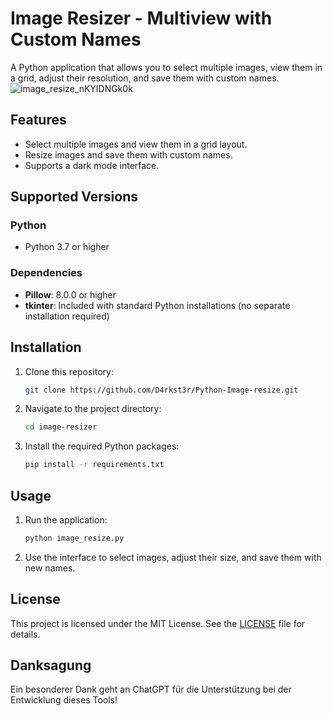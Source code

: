 # Image Resizer - Multiview with Custom Names

A Python application that allows you to select multiple images, view them in a grid, adjust their resolution, and save them with custom names.
![image_resize_nKYIDNGk0k](https://github.com/user-attachments/assets/1292122e-1cd7-44cc-8a60-c35c0a450df2)


## Features

- Select multiple images and view them in a grid layout.
- Resize images and save them with custom names.
- Supports a dark mode interface.

## Supported Versions

### Python

- Python 3.7 or higher

### Dependencies

- **Pillow**: 8.0.0 or higher
- **tkinter**: Included with standard Python installations (no separate installation required)

## Installation

1. Clone this repository:
    ```sh
    git clone https://github.com/D4rkst3r/Python-Image-resize.git
    ```
2. Navigate to the project directory:
    ```sh
    cd image-resizer
    ```
3. Install the required Python packages:
    ```sh
    pip install -r requirements.txt
    ```

## Usage

1. Run the application:
    ```sh
    python image_resize.py
    ```
2. Use the interface to select images, adjust their size, and save them with new names.

## License

This project is licensed under the MIT License. See the [LICENSE]([LICENSE](https://github.com/D4rkst3r/Python-Image-resize/blob/main/LICENSE.md)) file for details.

## Danksagung
Ein besonderer Dank geht an ChatGPT für die Unterstützung bei der Entwicklung dieses Tools!




